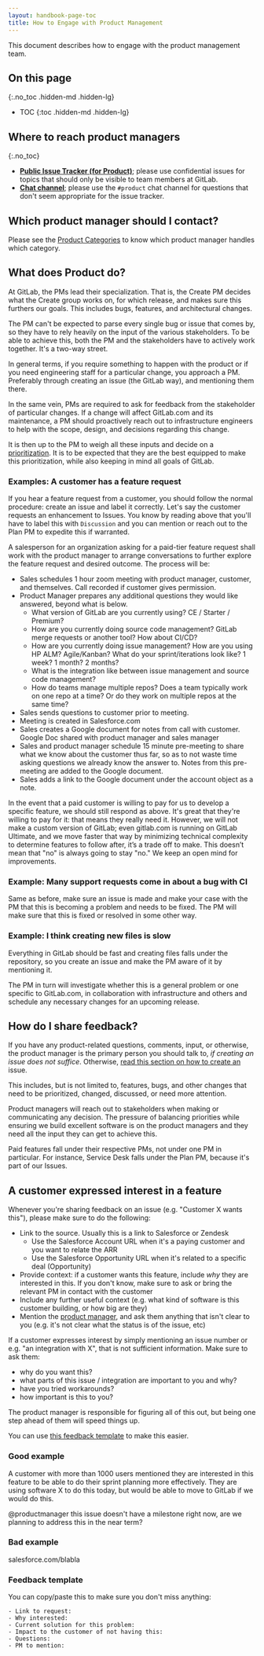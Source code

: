 ```yaml
---
layout: handbook-page-toc
title: How to Engage with Product Management
---
```


This document describes how to engage with the product management team.

## On this page

{:.no_toc .hidden-md .hidden-lg}

- TOC
{:toc .hidden-md .hidden-lg}

## Where to reach product managers

{:.no_toc}

- [**Public Issue Tracker (for Product)**](https://gitlab.com/gitlab-com/Product/issues); please use confidential issues for topics that should only be visible to team members at GitLab.
- [**Chat channel**](https://gitlab.slack.com/archives/product); please use the `#product` chat channel for questions that don't seem appropriate for the issue tracker.

## Which product manager should I contact?

Please see the [Product Categories](/handbook/product/categories/) to know which product manager handles which category.

## What does Product do?

At GitLab, the PMs lead their specialization. That is, the Create PM decides
what the Create group works on, for which release, and makes sure this furthers
our goals. This includes bugs, features, and architectural changes.

The PM can't be expected to parse every single bug or issue that comes by, so
they have to rely heavily on the input of the various stakeholders. To be able
to achieve this, both the PM and the stakeholders have to actively work
together. It's a two-way street.

In general terms, if you require something to happen with the product or if you
need engineering staff for a particular change, you approach a PM. Preferably
through creating an issue (the GitLab way), and mentioning them there.

In the same vein, PMs are required to ask for feedback from the stakeholder of
particular changes. If a change will affect GitLab.com and its maintenance, a PM
should proactively reach out to infrastructure engineers to help with the scope,
design, and decisions regarding this change.

It is then up to the PM to weigh all these inputs and decide on a [prioritization](#prioritization).
It is to be expected that they are the best equipped to make this
prioritization, while also keeping in mind all goals of GitLab.

### Examples: A customer has a feature request

If you hear a feature request from a customer, you should follow the normal
procedure: create an issue and label it correctly. Let's say the customer
requests an enhancement to Issues. You know by reading above that you'll have to
label this with `Discussion` and you can mention or reach out to the Plan PM to
expedite this if warranted.

A salesperson for an organization asking for a paid-tier feature request shall
work with the product manager to arrange conversations to further explore the
feature request and desired outcome. The process will be:

- Sales schedules 1 hour zoom meeting with product manager, customer, and
themselves. Call recorded if customer gives permission.
- Product Manager prepares any additional questions they would like answered, beyond what is below.
    - What version of GitLab are you currently using? CE / Starter / Premium?
    - How are you currently doing source code management? GitLab merge requests or another tool? How about CI/CD?
    - How are you currently doing issue management? How are you using HP ALM? Agile/Kanban? What do your sprint/iterations look like? 1 week? 1 month? 2 months?
    - What is the integration like between issue management and source code management?
    - How do teams manage multiple repos? Does a team typically work on one repo at a time? Or do they work on multiple repos at the same time?
- Sales sends questions to customer prior to meeting.
- Meeting is created in Salesforce.com
- Sales creates a Google document for notes from call with customer. Google Doc shared with product manager and sales manager
- Sales and product manager schedule 15 minute pre-meeting to share what we know about the customer thus far, so as to not waste time asking questions we already know the answer to. Notes from this pre-meeting are added to the Google document.
- Sales adds a link to the Google document under the account object as a note.

In the event that a paid customer is willing to pay for us to develop a specific
feature, we should still respond as above. It's great that they're willing to
pay for it: that means they really need it. However, we will not make a custom
version of GitLab; even gitlab.com is running on GitLab Ultimate, and we move
faster that way by minimizing technical complexity to determine features to
follow after, it’s a trade off to make. This doesn’t mean that "no" is always
going to stay "no." We keep an open mind for improvements.

### Example: Many support requests come in about a bug with CI

Same as before, make sure an issue is made and make your case with the PM that
this is becoming a problem and needs to be fixed. The PM will make sure that
this is fixed or resolved in some other way.

### Example: I think creating new files is slow

Everything in GitLab should be fast and creating files falls under the
repository, so you create an issue and make the PM aware of it by mentioning it.

The PM in turn will investigate whether this is a general problem or one
specific to GitLab.com, in collaboration with infrastructure and others and
schedule any necessary changes for an upcoming release.

## How do I share feedback?

If you have any product-related questions, comments, input, or otherwise, the
product manager is the primary person you should talk to, _if creating an issue
does not suffice_. Otherwise, [read this section on how to create an](/handbook/product/product-processes/#how-to-submit-a-new-issue)
issue.

This includes, but is not limited to, features, bugs, and other changes that need
to be prioritized, changed, discussed, or need more attention.

Product managers will reach out to stakeholders when making or communicating any
decision. The pressure of balancing priorities while ensuring we build excellent
software is on the product managers and they need all the input they can get to
achieve this.

Paid features fall under their respective PMs, not under one PM in particular.
For instance, Service Desk falls under the Plan PM, because it's part of our Issues.

## A customer expressed interest in a feature

Whenever you're sharing feedback on an issue (e.g. "Customer X wants this"),
please make sure to do the following:

- Link to the source. Usually this is a link to Salesforce or Zendesk
    - Use the Salesforce Account URL when it's a paying customer and you want to relate the ARR
    - Use the Salesforce Opportunity URL when it's related to a specific deal (Opportunity)
- Provide context: if a customer wants this feature, include _why_ they are interested in this. If you don't know,
make sure to ask or bring the relevant PM in contact with the customer
- Include any further useful context (e.g. what kind of software is this customer building, or how big are they)
- Mention the [product manager](/handbook/product/categories/), and ask them anything that isn't clear to you
(e.g. it's not clear what the status is of the issue, etc)

If a customer expresses interest by simply mentioning an issue number or e.g. "an integration with X",
that is not sufficient information. Make sure to ask them:

- why do you want this?
- what parts of this issue / integration are important to you and why?
- have you tried workarounds?
- how important is this to you?

The product manager is responsible for figuring all of this out, but being one step ahead of them
will speed things up.

You can use [this feedback template](#feedback-template) to make this easier.

### Good example

A customer with more than 1000 users mentioned they are interested in this feature to be able
to do their sprint planning more effectively. They are using software X to do this today,
but would be able to move to GitLab if we would do this.

@productmanager this issue doesn't have a milestone right now, are we planning to address this
in the near term?

### Bad example

salesforce.com/blabla

### Feedback template

You can copy/paste this to make sure you don't miss anything:

```
- Link to request:
- Why interested:
- Current solution for this problem:
- Impact to the customer of not having this:
- Questions:
- PM to mention:
```